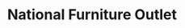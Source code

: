 ---
title: "National Furniture Outlet"
url: /westwego/national-furniture-outlet/
shop: furniture
---